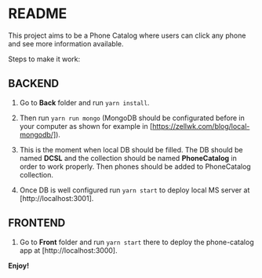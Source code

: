 # README

This project aims to be a Phone Catalog where users can click any phone and see more information available.

Steps to make it work:

## BACKEND

1.  Go to **Back** folder and run `yarn install`.

2.  Then run `yarn run mongo` (MongoDB should be configurated before in your computer as shown for example in [https://zellwk.com/blog/local-mongodb/]).
3.  This is the moment when local DB should be filled. The DB should be named **DCSL** and the collection should be named **PhoneCatalog** in order to work properly. Then phones should be added to PhoneCatalog collection.

4.  Once DB is well configured run `yarn start` to deploy local MS server at [http://localhost:3001].

## FRONTEND

1.  Go to **Front** folder and run `yarn start` there to deploy the phone-catalog app at [http://localhost:3000].

**Enjoy\!**

